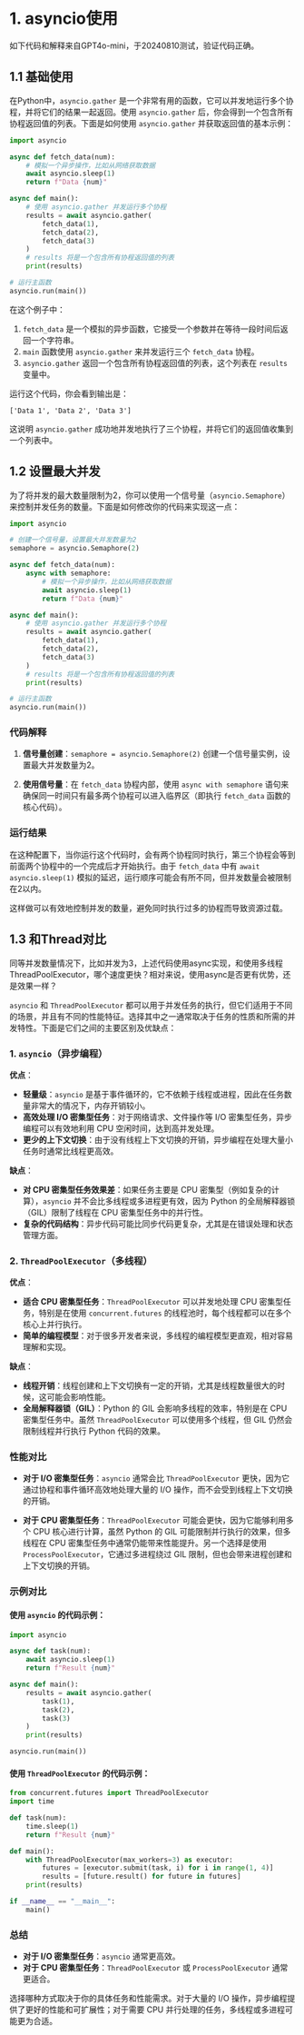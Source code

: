 # 1. asyncio使用

如下代码和解释来自GPT4o-mini，于20240810测试，验证代码正确。

## 1.1 基础使用

在Python中，`asyncio.gather` 是一个非常有用的函数，它可以并发地运行多个协程，并将它们的结果一起返回。使用 `asyncio.gather` 后，你会得到一个包含所有协程返回值的列表。下面是如何使用 `asyncio.gather` 并获取返回值的基本示例：

```python
import asyncio

async def fetch_data(num):
    # 模拟一个异步操作，比如从网络获取数据
    await asyncio.sleep(1)
    return f"Data {num}"

async def main():
    # 使用 asyncio.gather 并发运行多个协程
    results = await asyncio.gather(
        fetch_data(1),
        fetch_data(2),
        fetch_data(3)
    )
    # results 将是一个包含所有协程返回值的列表
    print(results)

# 运行主函数
asyncio.run(main())
```

在这个例子中：

1. `fetch_data` 是一个模拟的异步函数，它接受一个参数并在等待一段时间后返回一个字符串。
2. `main` 函数使用 `asyncio.gather` 来并发运行三个 `fetch_data` 协程。
3. `asyncio.gather` 返回一个包含所有协程返回值的列表，这个列表在 `results` 变量中。

运行这个代码，你会看到输出是：

```
['Data 1', 'Data 2', 'Data 3']
```

这说明 `asyncio.gather` 成功地并发地执行了三个协程，并将它们的返回值收集到一个列表中。

## 1.2 设置最大并发

为了将并发的最大数量限制为2，你可以使用一个信号量（`asyncio.Semaphore`）来控制并发任务的数量。下面是如何修改你的代码来实现这一点：

```python
import asyncio

# 创建一个信号量，设置最大并发数量为2
semaphore = asyncio.Semaphore(2)

async def fetch_data(num):
    async with semaphore:
        # 模拟一个异步操作，比如从网络获取数据
        await asyncio.sleep(1)
        return f"Data {num}"

async def main():
    # 使用 asyncio.gather 并发运行多个协程
    results = await asyncio.gather(
        fetch_data(1),
        fetch_data(2),
        fetch_data(3)
    )
    # results 将是一个包含所有协程返回值的列表
    print(results)

# 运行主函数
asyncio.run(main())
```

### 代码解释

1. **信号量创建**：`semaphore = asyncio.Semaphore(2)` 创建一个信号量实例，设置最大并发数量为2。

2. **使用信号量**：在 `fetch_data` 协程内部，使用 `async with semaphore` 语句来确保同一时间只有最多两个协程可以进入临界区（即执行 `fetch_data` 函数的核心代码）。

### 运行结果

在这种配置下，当你运行这个代码时，会有两个协程同时执行，第三个协程会等到前面两个协程中的一个完成后才开始执行。由于 `fetch_data` 中有 `await asyncio.sleep(1)` 模拟的延迟，运行顺序可能会有所不同，但并发数量会被限制在2以内。

这样做可以有效地控制并发的数量，避免同时执行过多的协程而导致资源过载。

## 1.3 和Thread对比

同等并发数量情况下，比如并发为3，上述代码使用async实现，和使用多线程ThreadPoolExecutor，哪个速度更快？相对来说，使用async是否更有优势，还是效果一样？

`asyncio` 和 `ThreadPoolExecutor` 都可以用于并发任务的执行，但它们适用于不同的场景，并且有不同的性能特征。选择其中之一通常取决于任务的性质和所需的并发特性。下面是它们之间的主要区别及优缺点：

### 1. `asyncio`（异步编程）

**优点**：
- **轻量级**：`asyncio` 是基于事件循环的，它不依赖于线程或进程，因此在任务数量非常大的情况下，内存开销较小。
- **高效处理 I/O 密集型任务**：对于网络请求、文件操作等 I/O 密集型任务，异步编程可以有效地利用 CPU 空闲时间，达到高并发处理。
- **更少的上下文切换**：由于没有线程上下文切换的开销，异步编程在处理大量小任务时通常比线程更高效。

**缺点**：
- **对 CPU 密集型任务效果差**：如果任务主要是 CPU 密集型（例如复杂的计算），`asyncio` 并不会比多线程或多进程更有效，因为 Python 的全局解释器锁（GIL）限制了线程在 CPU 密集型任务中的并行性。
- **复杂的代码结构**：异步代码可能比同步代码更复杂，尤其是在错误处理和状态管理方面。

### 2. `ThreadPoolExecutor`（多线程）

**优点**：
- **适合 CPU 密集型任务**：`ThreadPoolExecutor` 可以并发地处理 CPU 密集型任务，特别是在使用 `concurrent.futures` 的线程池时，每个线程都可以在多个核心上并行执行。
- **简单的编程模型**：对于很多开发者来说，多线程的编程模型更直观，相对容易理解和实现。

**缺点**：
- **线程开销**：线程创建和上下文切换有一定的开销，尤其是线程数量很大的时候，这可能会影响性能。
- **全局解释器锁（GIL）**：Python 的 GIL 会影响多线程的效率，特别是在 CPU 密集型任务中。虽然 `ThreadPoolExecutor` 可以使用多个线程，但 GIL 仍然会限制线程并行执行 Python 代码的效果。

### 性能对比

- **对于 I/O 密集型任务**：`asyncio` 通常会比 `ThreadPoolExecutor` 更快，因为它通过协程和事件循环高效地处理大量的 I/O 操作，而不会受到线程上下文切换的开销。
  
- **对于 CPU 密集型任务**：`ThreadPoolExecutor` 可能会更快，因为它能够利用多个 CPU 核心进行计算，虽然 Python 的 GIL 可能限制并行执行的效果，但多线程在 CPU 密集型任务中通常仍能带来性能提升。另一个选择是使用 `ProcessPoolExecutor`，它通过多进程绕过 GIL 限制，但也会带来进程创建和上下文切换的开销。

### 示例对比

#### 使用 `asyncio` 的代码示例：

```python
import asyncio

async def task(num):
    await asyncio.sleep(1)
    return f"Result {num}"

async def main():
    results = await asyncio.gather(
        task(1),
        task(2),
        task(3)
    )
    print(results)

asyncio.run(main())
```

#### 使用 `ThreadPoolExecutor` 的代码示例：

```python
from concurrent.futures import ThreadPoolExecutor
import time

def task(num):
    time.sleep(1)
    return f"Result {num}"

def main():
    with ThreadPoolExecutor(max_workers=3) as executor:
        futures = [executor.submit(task, i) for i in range(1, 4)]
        results = [future.result() for future in futures]
    print(results)

if __name__ == "__main__":
    main()
```

### 总结

- **对于 I/O 密集型任务**：`asyncio` 通常更高效。
- **对于 CPU 密集型任务**：`ThreadPoolExecutor` 或 `ProcessPoolExecutor` 通常更适合。

选择哪种方式取决于你的具体任务和性能需求。对于大量的 I/O 操作，异步编程提供了更好的性能和可扩展性；对于需要 CPU 并行处理的任务，多线程或多进程可能更为合适。
